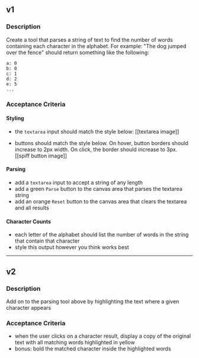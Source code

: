 ## v1

### Description

Create a tool that parses a string of text to find the number of words containing each character in the alphabet. For example: "The dog jumped over the fence" should return something like the following:

```
a: 0
b: 0
c: 1
d: 2
e: 5
...
```

### Acceptance Criteria

#### Styling

- the `textarea` input should match the style below:
  [[textarea image]]

- buttons should match the style below. On hover, button borders should increase to 2px width. On click, the border should increase to 3px.
  [[spiff button image]]

#### Parsing

- add a `textarea` input to accept a string of any length
- add a green `Parse` button to the canvas area that parses the textarea string
- add an orange `Reset` button to the canvas area that clears the textarea and all results

#### Character Counts

- each letter of the alphabet should list the number of words in the string that contain that character
- style this output however you think works best

---

## v2

### Description

Add on to the parsing tool above by highlighting the text where a given character appears

### Acceptance Criteria

- when the user clicks on a character result, display a copy of the original text with all matching words highlighted in yellow
- bonus: bold the matched character inside the highlighted words
